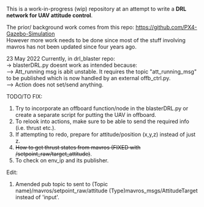 This is a work-in-progress (wip) repository at an attempt to write a **DRL network for UAV attitude control**.  

The prior/ background work comes from this repo: https://github.com/PX4-Gazebo-Simulation  
However more work needs to be done since most of the stuff involving mavros has not been updated since four years ago.  

23 May 2022
Currently, in drl_blaster repo:  
-> blasterDRL.py doesnt work as intended because:  
--> Att_running msg is abit unstable. It requires the topic "att_running_msg" to be published which is now handled by an external offb_ctrl.py.   
--> Action does not set/send anything.  

TODO/TO FIX:  
1) Try to incorporate an offboard function/node in the blasterDRL.py or create a separate script for putting the UAV in offboard.  
2) To relook into actions, make sure to be able to send the required info (i.e. thrust etc.).  
3) If attempting to redo, prepare for attitude/position (x,y,z) instead of just z.  
4) ~~How to get thrust states from mavros (FIXED with /setpoint_raw/target_attitude)~~.  
5) To check on env_ip and its publisher.   


Edit:
1) Amended pub topic to sent to (Topic name)/mavros/setpoint_raw/attitude (Type)mavros_msgs/AttitudeTarget instead of 'input'.  

